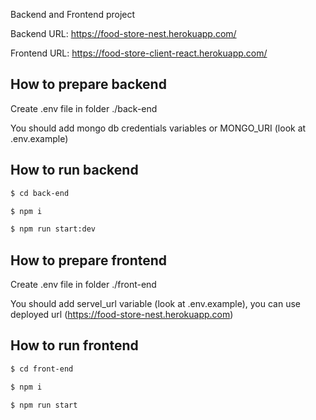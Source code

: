 Backend and Frontend project

Backend URL: https://food-store-nest.herokuapp.com/

Frontend URL: https://food-store-client-react.herokuapp.com/

## How to prepare backend

Create .env file in folder ./back-end

You should add mongo db credentials variables or MONGO_URI (look at .env.example) 

## How to run backend
```bash
$ cd back-end

$ npm i

$ npm run start:dev
```

## How to prepare frontend

Create .env file in folder ./front-end

You should add servel_url variable (look at .env.example), you can use deployed url (https://food-store-nest.herokuapp.com)

## How to run frontend

```bash
$ cd front-end

$ npm i

$ npm run start
```
